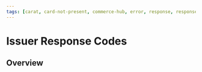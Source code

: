 ```yaml
---
tags: [carat, card-not-present, commerce-hub, error, response, response-code, card-present]
---
```


# Issuer Response Codes

## Overview

